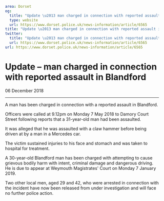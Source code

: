 ```yaml
area: Dorset
og:
  title: "Update \u2013 man charged in connection with reported assault in Blandford"
  type: website
  url: https://www.dorset.police.uk/news-information/article/6565
title: "Update \u2013 man charged in connection with reported assault in Blandford |"
twitter:
  title: "Update \u2013 man charged in connection with reported assault in Blandford"
  url: https://www.dorset.police.uk/news-information/article/6565
url: https://www.dorset.police.uk/news-information/article/6565
```

# Update – man charged in connection with reported assault in Blandford

06 December 2018

* * *

A man has been charged in connection with a reported assault in Blandford.

Officers were called at 9.12pm on Monday 7 May 2018 to Damory Court Street following reports that a 31-year-old man had been assaulted.

It was alleged that he was assaulted with a claw hammer before being driven at by a man in a Mercedes car.

The victim sustained injuries to his face and stomach and was taken to hospital for treatment.

A 30-year-old Blandford man has been charged with attempting to cause grievous bodily harm with intent, criminal damage and dangerous driving. He is due to appear at Weymouth Magistrates' Court on Monday 7 January 2019.

Two other local men, aged 29 and 42, who were arrested in connection with the incident have now been released from under investigation and will face no further police action.

